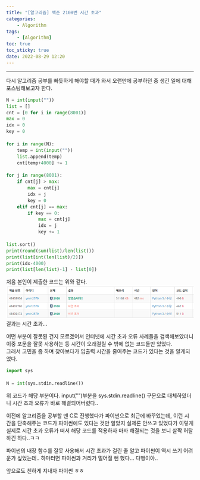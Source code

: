 ```yaml
---
title: "[알고리즘] 백준 2108번 시간 초과"
categories:
    - Algorithm
tags:
    - [Algorithm]
toc: true
toc_sticky: true
date: 2022-08-29 12:20
---
```

--------------------------
다시 알고리즘 공부를 빠듯하게 해야할 때가 와서 오랜만에 공부하던 중 생긴 일에 대해 포스팅해보고자 한다.

```python
N = int(input(""))
list = []
cnt = [0 for i in range(8001)]
max = 0
idx = 0
key = 0

for i in range(N):
    temp = int(input(""))
    list.append(temp)
    cnt[temp+4000] += 1

for j in range(8001):
    if cnt[j] > max:
        max = cnt[j]
        idx = j
        key = 0
    elif cnt[j] == max:
        if key == 0:
            max = cnt[j]
            idx = j
            key += 1

list.sort()
print(round(sum(list)/len(list)))
print(list[int(len(list)/2)])
print(idx-4000)
print(list[len(list)-1] - list[0])
```

처음 본인이 제출한 코드는 위와 같다.  
![image](/assets/images/blog/시간초과.png)
결과는 시간 초과...  

어떤 부분이 잘못된 건지 모르겠어서 인터넷에 시간 초과 오류 사례들을 검색해보았더니 이중 포문을 잘못 사용하는 등 시간이 오래걸릴 수 밖에 없는 코드들만 있었다.  
그래서 고민을 좀 하며 찾아보다가 입출력 시간을 줄여주는 코드가 있다는 것을 알게되었다.  

```python
import sys

N = int(sys.stdin.readline())
```
위 코드가 해당 부분이다. input("")부분을 sys.stdin.readline() 구문으로 대체하였더니 시간 초과 오류가 바로 해결되어버렸다..  

이전에 알고리즘을 공부할 땐 C로 진행했다가 파이썬으로 최근에 바꾸었는데, 이런 시간을 단축해주는 코드가 파이썬에도 있다는 것만 알았지 실제론 안쓰고 있었다가 이렇게 실제로 시간 초과 오류가 떠서 해당 코드를 적용하자 마자 해결되는 것을 보니 살짝 허탈하긴 하다..ㅋㅋ

파이썬의 내장 함수를 잘못 사용해서 시간 초과가 걸린 줄 알고 파이썬이 역시 쓰기 어려운가 싶었는데.. 하마터면 파이썬과 거리가 멀어질 뻔 했다... 다행이야..

앞으로도 친하게 지내자 파이썬 ㅎㅎ